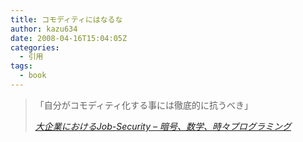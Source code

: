 ```yaml
---
title: コモディティにはなるな
author: kazu634
date: 2008-04-16T15:04:05Z
categories:
  - 引用
tags:
  - book
---
```

<div class="section">
<blockquote title="大企業におけるJob-Security - 暗号、数学、時々プログラミング" cite="http://d.hatena.ne.jp/hamatsu1974/20080408/1207600320">
<p>
      「自分がコモディティ化する事には徹底的に抗うべき」
</p>

<p>
<cite><a href="http://d.hatena.ne.jp/hamatsu1974/20080408/1207600320" onclick="__gaTracker('send', 'event', 'outbound-article', 'http://d.hatena.ne.jp/hamatsu1974/20080408/1207600320', '大企業におけるJob-Security &#8211; 暗号、数学、時々プログラミング');" target="_blank">大企業におけるJob-Security &#8211; 暗号、数学、時々プログラミング</a></cite>
</p>
</blockquote>
</div>
